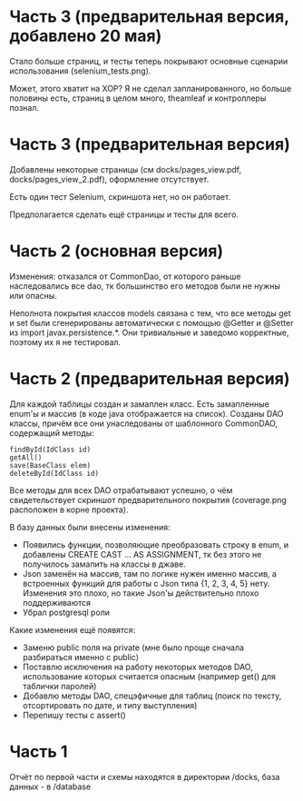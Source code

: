 # Часть 3 (предварительная версия, добавлено 20 мая)

Стало больше страниц, и тесты теперь покрывают основные сценарии использования (selenium_tests.png).

Может, этого хватит на ХОР? Я не сделал запланированного, но больше половины есть, страниц в целом много, theamleaf и контроллеры познал.

# Часть 3 (предварительная версия)

Добавлены некоторые страницы (см docks/pages_view.pdf, docks/pages_view_2.pdf), оформление отсутствует.

Есть один тест Selenium, скриншота нет, но он работает.

Предполагается сделать ещё страницы и тесты для всего.

# Часть 2 (основная версия)

Изменения: отказался от CommonDao, от которого раньше наследовались все dao, тк большинство его методов были не нужны или опасны.

Неполнота покрытия классов models связана с тем, что все методы get и set были сгенерированы автоматически с помощью @Getter и @Setter из import javax.persistence.*. Они тривиальные и заведомо корректные, поэтому их я не тестировал.

# Часть 2 (предварительная версия)
Для каждой таблицы создан и замаплен класс. Есть замапленные enum'ы и массив (в коде java отображается на список). Созданы DAO классы, причём все они унаследованы от шаблонного CommonDAO, содержащий методы:
```
findById(IdClass id)
getAll()
save(BaseClass elem)
deleteById(IdClass id)
```
Все методы для всех DAO отрабатывают успешно, о чём свидетельствует скриншот предварительного покрытия (coverage.png расположен в корне проекта).

В базу данных были внесены изменения:
- Появились функции, позволяющие преобразовать строку в enum, и добавлены CREATE CAST ... AS ASSIGNMENT, тк без этого не получилось замапить на классы в джаве.
- Json заменён на массив, там по логике нужен именно массив, а встроенных функций для работы с Json типа {1, 2, 3, 4, 5} нету. Изменения это плохо, но такие Json'ы действительно плохо поддерживаются
- Убрал postgresql роли

Какие изменения ещё появятся:
- Заменю public поля на private (мне было проще сначала разбираться именно с public)
- Поставлю исключения на работу некоторых методов DAO, использование которых считается опасным (например get() для таблички паролей)
- Добавлю методы DAO, спецэфичные для таблиц (поиск по тексту, отсортировать по дате, и типу выступления)
- Перепишу тесты с assert()

# Часть 1
Отчёт по первой части и схемы находятся в директории /docks, база данных - в /database
